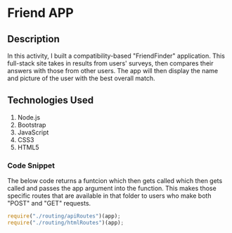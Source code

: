 # Friend APP

## Description
In this activity, I built a compatibility-based "FriendFinder" application. This full-stack site takes in results from users' surveys, then compares their answers with those from other users. The app will then display the name and picture of the user with the best overall match. 

## Technologies Used
1. Node.js
2. Bootstrap
3. JavaScript
4. CSS3
5. HTML5

### Code Snippet

The below code returns a funtcion which then gets called which then gets called and passes the app 
argument into the function. This makes those specific routes that are available in that folder to users
who make both "POST" and "GET" requests. 

```javascript
require("./routing/apiRoutes")(app);
require("./routing/htmlRoutes")(app);
```
